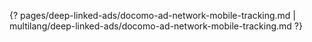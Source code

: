 {? pages/deep-linked-ads/docomo-ad-network-mobile-tracking.md | multilang/deep-linked-ads/docomo-ad-network-mobile-tracking.md ?}
